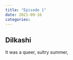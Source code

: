 ```yaml
---
title: "Episode 1"
date: 2021-09-16
categories:
---
```



## Dilkashi

It was a queer, sultry summer, 
